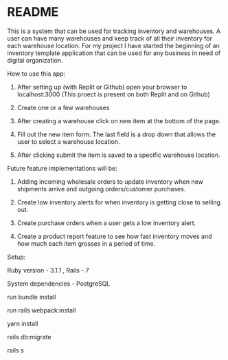 # README
This is a system that can be used for tracking inventory and warehouses. A user can have many warehouses and keep track of all their inventory for each warehouse location. For my project I have started the beginning of an inventory template application that can be used for any business in need of digital organization.

How to use this app:

1. After setting up (with Replit or Github) open your browser to localhost:3000
(This proect is present on both Replit and on Github)

2. Create one or a few warehouses

3. After creating a warehouse click on new item at the bottom of the page.

4. Fill out the new item form. The last field is a drop down that allows the user to select a warehouse location. 

5. After clicking submit the item is saved to a specific warehouse location.


Future feature implementations will be:

1. Adding incoming wholesale orders to update inventory when new shipments arrive and outgoing orders/customer purchases.

2. Create low inventory alerts for when inventory is getting close to selling out.

3. Create purchase orders when a user gets a low inventory alert.

4. Create a product report feature to see how fast inventory moves and how much each item grosses in a period of time. 

Setup:

Ruby version - 3.1.1 , Rails - 7

System dependencies - PostgreSQL

run bundle install

run rails webpack:install

yarn install

rails db:migrate

rails s
